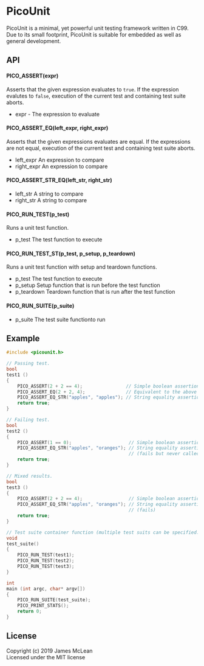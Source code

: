PicoUnit
========

PicoUnit is a minimal, yet powerful unit testing framework written in C99. Due to its small footprint, PicoUnit is suitable for embedded as well as general development.

API
--------

#### PICO_ASSERT(expr)

Asserts that the given expression evaluates to `true`. If the expression evalutes to `false`, execution of the current test and containing test suite aborts.

- expr - The expression to evaluate

#### PICO_ASSERT_EQ(left_expr, right_expr)

Asserts that the given expressions evaluates are equal. If the expressions are not equal, execution of the current test and containing test suite aborts.

- left_expr  An expression to compare
- right_expr An expression to compare

#### PICO_ASSERT_STR_EQ(left_str, right_str)

- left_str  A string to compare
- right_str A string to compare

#### PICO_RUN_TEST(p_test)

Runs a unit test function.

- p_test The test function to execute

#### PICO_RUN_TEST_ST(p_test, p_setup, p_teardown)

Runs a unit test function with setup and teardown functions.

- p_test The test function to execute
- p_setup Setup function that is run before the test function
- p_teardown Teardown function that is run after the test function

#### PICO_RUN_SUITE(p_suite)

- p_suite The test suite functionto run

Example
--------

```c
#include <picounit.h>

// Passing test.
bool 
test1 ()
{
    PICO_ASSERT(2 + 2 == 4);                // Simple boolean assertion (ok)
    PICO_ASSERT_EQ(2 + 2, 4);               // Equivalent to the above (ok)
    PICO_ASSERT_EQ_STR("apples", "apples"); // String equality assertion (ok)
    return true;
}

// Failing test.
bool 
test2 ()
{
    PICO_ASSERT(1 == 0);                     // Simple boolean assertion (fails)
    PICO_ASSERT_EQ_STR("apples", "oranges"); // String equality assertion 
                                             // (fails but never called)
    return true;
}

// Mixed results.
bool 
test3 ()
{
    PICO_ASSERT(2 + 2 == 4);                 // Simple boolean assertion (ok)
    PICO_ASSERT_EQ_STR("apples", "oranges"); // String equality assertion 
                                             // (fails)
    return true;
}

// Test suite container function (multiple test suits can be specified.
void
test_suite()
{
    PICO_RUN_TEST(test1);
    PICO_RUN_TEST(test2);
    PICO_RUN_TEST(test3);
}

int
main (int argc, char* argv[])
{
    PICO_RUN_SUITE(test_suite);
    PICO_PRINT_STATS();
    return 0;
}
```

## License
Copyright (c) 2019 James McLean  
Licensed under the MIT license

